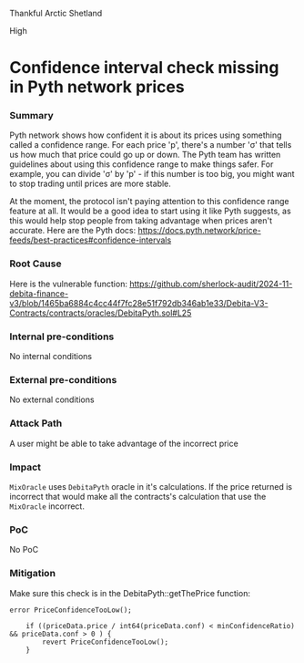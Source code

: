 Thankful Arctic Shetland

High

# Confidence interval check missing in Pyth network prices

### Summary

Pyth network shows how confident it is about its prices using something called a confidence range. For each price 'p', there's a number 'σ' that tells us how much that price could go up or down. The Pyth team has written guidelines about using this confidence range to make things safer. For example, you can divide 'σ' by 'p' - if this number is too big, you might want to stop trading until prices are more stable.

At the moment, the protocol isn't paying attention to this confidence range feature at all. It would be a good idea to start using it like Pyth suggests, as this would help stop people from taking advantage when prices aren't accurate. Here are the Pyth docs:
https://docs.pyth.network/price-feeds/best-practices#confidence-intervals

### Root Cause

Here is the vulnerable function:
https://github.com/sherlock-audit/2024-11-debita-finance-v3/blob/1465ba6884c4cc44f7fc28e51f792db346ab1e33/Debita-V3-Contracts/contracts/oracles/DebitaPyth.sol#L25

### Internal pre-conditions

No internal conditions

### External pre-conditions

No external conditions

### Attack Path

A user might be able to take advantage of the incorrect price

### Impact

`MixOracle` uses `DebitaPyth` oracle in it's calculations. If the price returned is incorrect that would make all the contracts's calculation that use the `MixOracle` incorrect.

### PoC

No PoC

### Mitigation

Make sure this check is in the DebitaPyth::getThePrice function:

```solidity
error PriceConfidenceTooLow();

    if ((priceData.price / int64(priceData.conf) < minConfidenceRatio) && priceData.conf > 0 ) {
        revert PriceConfidenceTooLow();
    }
```